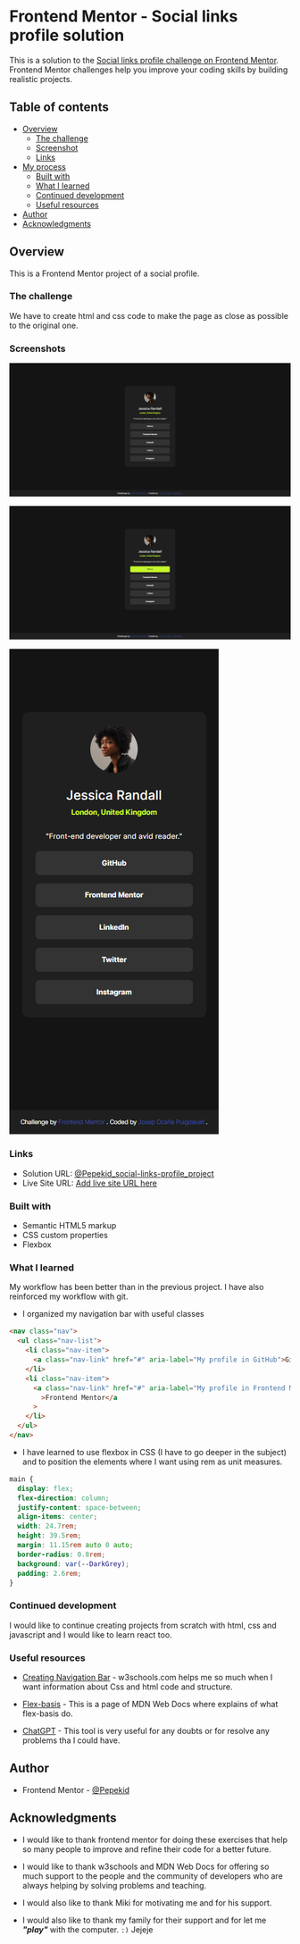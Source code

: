# Frontend Mentor - Social links profile solution

This is a solution to the [Social links profile challenge on Frontend Mentor](https://www.frontendmentor.io/challenges/social-links-profile-UG32l9m6dQ). Frontend Mentor challenges help you improve your coding skills by building realistic projects.

## Table of contents

- [Overview](#overview)
  - [The challenge](#the-challenge)
  - [Screenshot](#screenshot)
  - [Links](#links)
- [My process](#my-process)
  - [Built with](#built-with)
  - [What I learned](#what-i-learned)
  - [Continued development](#continued-development)
  - [Useful resources](#useful-resources)
- [Author](#author)
- [Acknowledgments](#acknowledgments)

## Overview

This is a Frontend Mentor project of a social profile.

### The challenge

We have to create html and css code to make the page as close as possible to the original one.

### Screenshots

![My desktop screenshot](FireShot-desktop.png)

![My active screenshot](FireShot-active-states.png)

![My mobile screenshot](FireShot-mobile.png)

### Links

- Solution URL: [@Pepekid_social-links-profile_project](https://github.com/Pepekid/frontendMentor-social-links-profile-main)
- Live Site URL: [Add live site URL here](https://glowing-duckanoo-0c80df.netlify.app/)

### Built with

- Semantic HTML5 markup
- CSS custom properties
- Flexbox

### What I learned

My workflow has been better than in the previous project.
I have also reinforced my workflow with git.

- I organized my navigation bar with useful classes

```html
<nav class="nav">
  <ul class="nav-list">
    <li class="nav-item">
      <a class="nav-link" href="#" aria-label="My profile in GitHub">GitHub</a>
    </li>
    <li class="nav-item">
      <a class="nav-link" href="#" aria-label="My profile in Frontend Mentor"
        >Frontend Mentor</a
      >
    </li>
  </ul>
</nav>
```

- I have learned to use flexbox in CSS (I have to go deeper in the subject) and to position the elements where I want using rem as unit measures.

```css
main {
  display: flex;
  flex-direction: column;
  justify-content: space-between;
  align-items: center;
  width: 24.7rem;
  height: 39.5rem;
  margin: 11.15rem auto 0 auto;
  border-radius: 0.8rem;
  background: var(--DarkGrey);
  padding: 2.6rem;
}
```

### Continued development

I would like to continue creating projects from scratch with html, css and javascript and I would like to learn react too.

### Useful resources

- [Creating Navigation Bar](https://www.w3schools.com/css/css_navbar.asp) - w3schools.com helps me so much when I want information about Css and html code and structure.

- [Flex-basis](https://developer.mozilla.org/es/docs/Web/CSS/flex-basis) - This is a page of MDN Web Docs where explains of what flex-basis do.

- [ChatGPT](https://chat.openai.com/) - This tool is very useful for any doubts or for resolve any problems tha I could have.

## Author

- Frontend Mentor - [@Pepekid](https://www.frontendmentor.io/profile/Pepekid)

## Acknowledgments

- I would like to thank frontend mentor for doing these exercises that help so many people to improve and refine their code for a better future.
- I would like to thank w3schools and MDN Web Docs for offering so much support to the people and the community of developers who are always helping by solving problems and teaching.

- I would also like to thank Miki for motivating me and for his support.

- I would also like to thank my family for their support and for let me **_"play"_** with the computer. `:)` Jejeje
